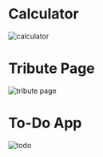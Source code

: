 # Calculator

![calculator](https://user-images.githubusercontent.com/96229934/231379351-020efa02-a802-4cbd-af06-2b97883993fb.png)

# Tribute Page

![tribute page](https://user-images.githubusercontent.com/96229934/232202417-a5d18787-18c0-483d-b036-d5ab100d964b.png)

# To-Do App

![todo](https://user-images.githubusercontent.com/96229934/232128021-91da7a21-0676-4ddf-bcdf-082a29c7a48a.png)
